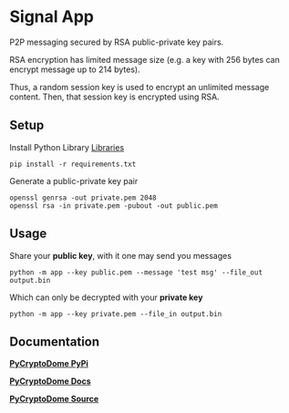 # Signal App
P2P messaging secured by RSA public-private key pairs.

RSA encryption has limited message size (e.g. a key with 256 bytes can encrypt message up to 214 bytes).

Thus, a random session key is used to encrypt an unlimited message content. Then, that session key is encrypted using RSA.

Setup
----------
Install Python Library [Libraries](https://pypi.org/)

    pip install -r requirements.txt

Generate a public-private key pair

    openssl genrsa -out private.pem 2048
    openssl rsa -in private.pem -pubout -out public.pem

Usage
----------
Share your **public key**, with it one may send you messages

    python -m app --key public.pem --message 'test msg' --file_out output.bin

Which can only be decrypted with your **private key**

    python -m app --key private.pem --file_in output.bin

Documentation
----------
[**PyCryptoDome PyPi**](https://pypi.org/project/pycryptodome/)

[**PyCryptoDome Docs**](https://www.pycryptodome.org/en/latest/)

[**PyCryptoDome Source**](https://github.com/Legrandin/pycryptodome/)
